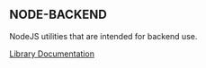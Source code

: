 ## NODE-BACKEND

NodeJS utilities that are intended for backend use.

[Library Documentation](docs/modules.md)

